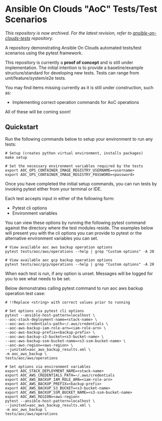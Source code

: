 # Ansible On Clouds "AoC" Tests/Test Scenarios

*This repository is now archived. For the latest revision, refer to
[ansible-on-clouds-tests](https://github.com/ansible/ansible-on-clouds-tests)
repository.*

A repository demonstrating Ansible On Clouds automated tests/test scenarios
using the pytest framework.

This repository is currently a **proof of concept** and is still under
implementation. The initial intention is to provide a baseline/example
structure/standard for developing new tests. Tests can range from
unit/feature/system/e2e tests.

You may find items missing currently as it is still under construction, such as:

* Implementing correct operation commands for AoC operations

All of these will be coming soon!

## Quickstart

Run the following commands below to setup your environment to run any tests:

```shell
# Setup (creates python virtual environment, installs packages)
make setup

# Set the necessary environment variables required by the tests
export AOC_OPS_CONTAINER_IMAGE_REGISTRY_USERNAME=<username>
export AOC_OPS_CONTAINER_IMAGE_REGISTRY_PASSWORD=<password>
```

Once you have completed the initial setup commands, you can run tests
by invoking pytest either from your terminal or IDE.

Each test accepts input in either of the following form:

* Pytest cli options
* Environment variables

You can view these options by running the following pytest command against the
directory where the test modules reside. The examples below will present you
with the cli options you can provide to pytest or the alternative environment
variables you can set.

```shell
# View available aoc aws backup operation options
pytest tests/aoc/aws/operations --help | grep "Custom options" -A 20

# View available aoc gcp backup operation options
pytest tests/aoc/gcp/operations --help | grep "Custom options" -A 20
```

When each test is run, if any option is unset. Messages will be logged
for you to see what needs to be set.

Below demonstrates calling pytest command to run aoc aws backup operation
test case:

```shell
# !!Replace <string> with correct values prior to running

# Set options via pytest cli options
pytest --ansible-host-pattern=localhost \
--aoc-stack-deployment-name=<stack-name> \
--aoc-aws-credentials-path=~/.aws/credentials \
--aoc-aws-backup-iam-role-arn=<iam-role-arn> \
--aoc-aws-backup-prefix=<backup-prefix> \
--aoc-aws-backup-s3-bucket=<s3-bucket-name> \
--aoc-aws-backup-ssm-bucket-name=<s3-ssm-bucket-name> \
--aoc-aws-region=<aws-region> \
--junitxml=aoc_aws_backup_results.xml \
-m aoc_aws_backup \
tests/aoc/aws/operations

# Set options via environment variables
export AOC_STACK_DEPLOYMENT_NAME=<stack-name>
export AOC_AWS_CREDENTIALS_PATH=~/.aws/credentials
export AOC_AWS_BACKUP_IAM_ROLE_ARN=<iam-role-arn>
export AOC_AWS_BACKUP_PREFIX=<backup-prefix>
export AOC_AWS_BACKUP_S3_BUCKET=<s3-bucket-name>
export AOC_AWS_BACKUP_SSM_BUCKET_NAME=<s3-ssm-bucket-name>
export AOC_AWS_REGION=<aws-region>
pytest --ansible-host-pattern=localhost \
--junitxml=aoc_aws_backup_results.xml \
-m aoc_aws_backup \
tests/aoc/aws/operations
```
